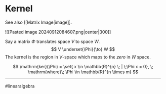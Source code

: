 # Kernel
See also [[Matrix Image|image]].

![[Pasted image 20240912084607.png|center|300]]


Say a matrix $\Phi$ translates space $V$ to space $W$.
$$
V \underset{\Phi}{\to} W
$$
The kernel is the region in $V$-space which maps to the *zero* in $W$ space.

$$
\mathrm{ker}(\Phi) = \set{ x \in \mathbb{R}^{n} \; |  \;\Phi x = 0}, \; \mathrm{where}\; \Phi \in \mathbb{R}^{n \times m}
$$




---
#linearalgebra